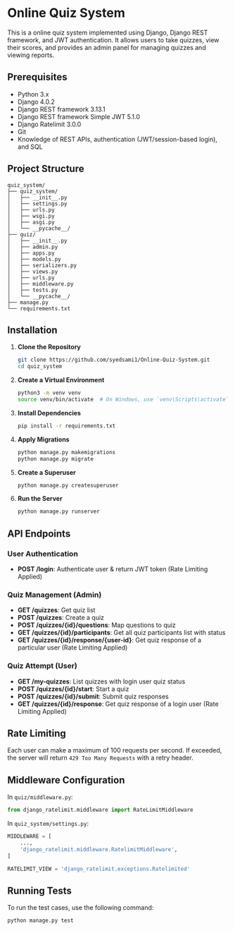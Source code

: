 # Online Quiz System

This is a  online quiz system implemented using Django, Django REST framework, and JWT authentication. It allows users to take quizzes, view their scores, and provides an admin panel for managing quizzes and viewing reports.

## Prerequisites

- Python 3.x
- Django 4.0.2
- Django REST framework 3.13.1
- Django REST framework Simple JWT 5.1.0
- Django Ratelimit 3.0.0
- Git
- Knowledge of REST APIs, authentication (JWT/session-based login), and SQL

## Project Structure

```
quiz_system/
├── quiz_system/
│   ├── __init__.py
│   ├── settings.py
│   ├── urls.py
│   ├── wsgi.py
│   ├── asgi.py
│   └── __pycache__/
├── quiz/
│   ├── __init__.py
│   ├── admin.py
│   ├── apps.py
│   ├── models.py
│   ├── serializers.py
│   ├── views.py
│   ├── urls.py
│   ├── middleware.py
│   ├── tests.py
│   └── __pycache__/
├── manage.py
└── requirements.txt
```

## Installation

1. **Clone the Repository**
   ```sh
   git clone https://github.com/syedsami1/Online-Quiz-System.git
   cd quiz_system
   ```

2. **Create a Virtual Environment**
   ```sh
   python3 -m venv venv
   source venv/bin/activate  # On Windows, use `venv\Scripts\activate`
   ```

3. **Install Dependencies**
   ```sh
   pip install -r requirements.txt
   ```

4. **Apply Migrations**
   ```sh
   python manage.py makemigrations
   python manage.py migrate
   ```

5. **Create a Superuser**
   ```sh
   python manage.py createsuperuser
   ```

6. **Run the Server**
   ```sh
   python manage.py runserver
   ```

## API Endpoints

### User Authentication

- **POST /login**: Authenticate user & return JWT token (Rate Limiting Applied)

### Quiz Management (Admin)

- **GET /quizzes**: Get quiz list
- **POST /quizzes**: Create a quiz
- **POST /quizzes/{id}/questions**: Map questions to quiz
- **GET /quizzes/{id}/participants**: Get all quiz participants list with status
- **GET /quizzes/{id}/response/{user-id}**: Get quiz response of a particular user (Rate Limiting Applied)

### Quiz Attempt (User)

- **GET /my-quizzes**: List quizzes with login user quiz status
- **POST /quizzes/{id}/start**: Start a quiz
- **POST /quizzes/{id}/submit**: Submit quiz responses
- **GET /quizzes/{id}/response**: Get quiz response of a login user (Rate Limiting Applied)

## Rate Limiting

Each user can make a maximum of 100 requests per second. If exceeded, the server will return `429 Too Many Requests` with a retry header.

## Middleware Configuration

In `quiz/middleware.py`:
```python
from django_ratelimit.middleware import RateLimitMiddleware
```

In `quiz_system/settings.py`:
```python
MIDDLEWARE = [
    ...,
    'django_ratelimit.middleware.RatelimitMiddleware',
]

RATELIMIT_VIEW = 'django_ratelimit.exceptions.Ratelimited'
```

## Running Tests

To run the test cases, use the following command:
```sh
python manage.py test
```

